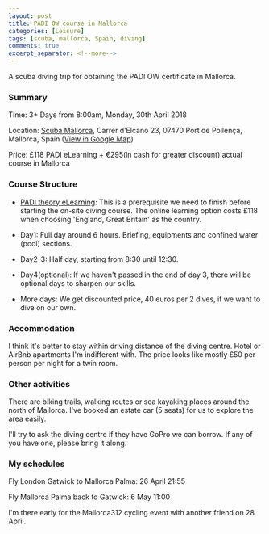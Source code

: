 ```yaml
---
layout: post
title: PADI OW course in Mallorca
categories: [Leisure]
tags: [scuba, mallorca, Spain, diving]
comments: true
excerpt_separator: <!--more-->
---
```


A scuba diving trip for obtaining the PADI OW certificate in Mallorca.

<!--more-->

### Summary

Time: 3+ Days from 8:00am, Monday, 30th April 2018

Location: [Scuba Mallorca](http://scubamallorca.com/), Carrer d’Elcano 23, 07470 Port de Pollença, Mallorca, Spain ([View in Google Map](https://maps.google.com/maps?ll=39.909149,3.007624&z=11&t=m&hl=en-US&gl=US&mapclient=embed&cid=11490185346530403221))

Price: £118 PADI eLearning + €295(in cash for greater discount) actual course in Mallorca

### Course Structure

* [PADI theory eLearning](https://apps.padi.com/scuba-diving/elearning/purchasecourse.aspx): This is a prerequisite we need to finish before starting the on-site diving course. The online learning option costs £118 when choosing 'England, Great Britain' as the country.

* Day1: Full day around 6 hours. Briefing, equipments and confined water (pool) sections. 
* Day2-3: Half day, starting from 8:30 until 12:30.
* Day4(optional): If we haven't passed in the end of day 3, there will be optional days to sharpen our skills.
* More days: We get discounted price, 40 euros per 2 dives, if we want to dive on our own.

### Accommodation

I think it's better to stay within driving distance of the diving centre. Hotel or AirBnb apartments I'm indifferent with. The price looks like mostly £50 per person per night for a twin room. 

### Other activities

There are biking trails, walking routes or sea kayaking places around the north of Mallorca. I've booked an estate car (5 seats) for us to explore the area easily.

I'll try to ask the diving centre if they have GoPro we can borrow. If any of you have one, please bring it along.

### My schedules

Fly London Gatwick to Mallorca Palma: 26 April 21:55

Fly Mallorca Palma back to Gatwick: 6 May 11:00

I'm there early for the Mallorca312 cycling event with another friend on 28 April.
